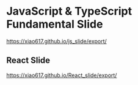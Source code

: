 # JavaScript & TypeScript Fundamental Slide
https://xiao617.github.io/js_slide/export/

## React Slide
https://xiao617.github.io/React_slide/export/

